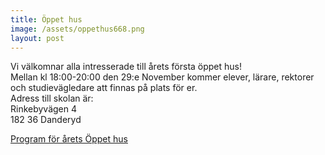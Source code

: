 ```yaml
---
title: Öppet hus
image: /assets/oppethus668.png
layout: post
---
```

Vi välkomnar alla intresserade till årets första öppet hus!<br>
Mellan kl 18:00-20:00 den 29:e November kommer elever, lärare, rektorer och studievägledare att finnas på plats för er.<br>
Adress till skolan är:<br>
Rinkebyvägen 4<br>
182 36 Danderyd
<br>

[Program för årets Öppet hus](/assets/program2018.pdf)
